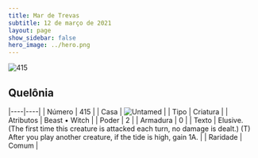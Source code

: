 ```yaml
---
title: Mar de Trevas
subtitle: 12 de março de 2021
layout: page
show_sidebar: false
hero_image: ../hero.png
---
```


![415](https://cdn.keyforgegame.com/media/card_front/en/496_415_3GM3Q5VPPWHH_en.png)

## Quelônia

|----|----|
| Número | 415 |
| Casa | ![Untamed](https://archonarcana.com/images/thumb/b/bd/Untamed.png/22px-Untamed.png "Indomados") |
| Tipo | Criatura |
| Atributos | Beast • Witch |
| Poder | 2 |
| Armadura | 0 |
| Texto | Elusive. (The first time this creature is attacked each turn, no damage is dealt.)  (T) After you play another creature, if the tide is high, gain 1A. |
| Raridade | Comum |
